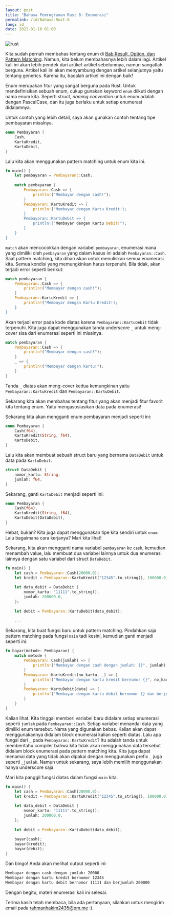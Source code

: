 ```yaml
---
layout: post
title: "Bahasa Pemrograman Rust 8: Enumerasi"
permalink: /id/Bahasa-Rust-8
lang: id
date: 2022-01-16 01:00
---
```


![rust]({{site.baseurl}}/images/rust-8.png)

Kita sudah pernah membahas tentang enum di [Bab Result, Option, dan Pattern Matching](https://mochidaz.github.io/id/Bahasa-Rust-5). Namun, kita belum membahasnya lebih dalam lagi. Artikel kali ini akan lebih pendek dari artikel-artikel sebelumnya, namun sangatlah berguna. Artikel kali ini akan menyambung dengan artikel selanjutnya yaitu tentang generics. Karena itu, bacalah artikel ini dengan baik!

Enum merupakan fitur yang sangat berguna pada Rust. Untuk mendefinisikan sebuah enum, cukup gunakan keyword `enum` diikuti dengan nama enum kita. Seperti struct, _naming convention_ untuk enum adalah dengan PascalCase, dan itu juga berlaku untuk setiap enumerasi didalamnya.

Untuk contoh yang lebih detail, saya akan gunakan contoh tentang tipe pembayaran misalnya.

```rust
enum Pembayaran {
	Cash,
	KartuKredit,
	KartuDebit,
}
```
Lalu kita akan menggunakan pattern matching untuk enum kita ini.

```rust
fn main() {
	let pembayaran = Pembayaran::Cash;
	
	match pembayaran {
		Pembayaran::Cash => {
			println!("Membayar dengan cash!");
		}
		Pembayaran::KartuKredit => {
			println!("Membayar dengan Kartu Kredit!);
		}
		Pembayaran::KartuDebit => {
			println!("Membayar dengan Kartu Debit!");
		}
	}
}
```

`match` akan mencocokkan dengan variabel `pembayaran`, enumerasi mana yang dimiliki oleh `pembayaran` yang dalam kasus ini adalah `Pembayaran::Cash`. Saat pattern matching, kita diharuskan untuk menuliskan semua enumerasi kita. Semua kondisi yang memungkinkan harus terpenuhi. Bila tidak, akan terjadi error seperti berikut:

```rust
match pembayaran {
	Pembayaran::Cash => {
		println!("Membayar dengan cash!");
	}
	Pembayaran::KartuKredit => {
		println!("Membayar dengan Kartu Kredit!);
	}
}
```
Akan terjadi error pada kode diatas karena `Pembayaran::KartuDebit` tidak terpenuhi. Kita juga dapat menggunakan tanda underscore `_` untuk meng-cover sisa dari enumerasi seperti ini misalnya.

```rust
match pembayaran {
	Pembayaran::Cash => {
		println!("Membayar dengan cash!");
	}
	_ => {
		println!("Membayar dengan kartu!");
	}
}
```

Tanda `_` diatas akan meng-cover kedua kemungkinan yaitu `Pembayaran::KartuKredit` dan `Pembayaran::KartuDebit`.

Sekarang kita akan membahas tentang fitur yang akan menjadi fitur favorit kita tentang enum. Yaitu mengasosiasikan data pada enumerasi!

Sekarang kita akan mengganti enum pembayaran menjadi seperti ini:

```rust
enum Pembayaran {
	Cash(f64),
	KartuKredit(String, f64),
	KartuDebit,
}
```

Lalu kita akan membuat sebuah struct baru yang bernama `DataDebit` untuk data pada `KartuDebit`.

```rust
struct DataDebit {
	nomor_kartu: String,
	jumlah: f64,
}
```

Sekarang, ganti `KartuDebit` menjadi seperti ini:

```rust
enum Pembayaran {
	Cash(f64),
	KartuKredit(String, f64),
	KartuDebit(DataDebit),
}
```

Hebat, bukan? Kita juga dapat menggunakan tipe kita sendiri untuk `enum`. Lalu bagaimana cara kerjanya? Mari kita lihat!

Sekarang, kita akan mengganti nama variabel `pembayaran` ke `cash`, kemudian menambah value, lalu membuat dua variabel lainnya untuk dua enumerasi lainnya dengan satu variabel dari struct `DataDebit`.

```rust
fn main() {
	let cash = Pembayaran::Cash(20000.0);
	let kredit = Pembayaran::KartuKredit("12345".to_string(), 100000.0);
	
	let data_debit = DataDebit {
		nomor_kartu: "11111".to_string(),
		jumlah: 200000.0,
	};
	
	let debit = Pembayaran::KartuDebit(data_debit);
	
	...
```

Sekarang, kita buat fungsi baru untuk pattern matching. Pindahkan saja pattern matching pada fungsi `main` tadi kesini, kemudian ganti menjadi seperti ini:

```rust
fn bayar(metode: Pembayaran) {
	match metode {
		Pembayaran::Cash(jumlah) => {
			println!("Membayar dengan cash dengan jumlah: {}", jumlah);
		}
		Pembayaran::KartuKredit(no_kartu, _) => {
			println!("Membayar dengan kartu kredit bernomor {}", no_kartu);
		}
		Pembayaran::KartuDebit(data) => {
			println!("Membayar dengan kartu debit bernomor {} dan berjumlah {}", data.nomor_kartu, data.jumlah);
		}
	}
}
```

Kalian lihat. Kita tinggal memberi variabel baru didalam setiap enumerasi seperti `jumlah` pada `Pembayaran::Cash`. Setiap variabel menandai data yang dimiliki enum tersebut. Nama yang digunakan bebas. Kalian akan dapat menggunakannya didalam block enumerasi kalian seperti diatas. Lalu apa fungsi dari `_` pada `Pembayaran::KartuKredit`? Itu adalah tanda untuk memberitahu compiler bahwa kita tidak akan menggunakan data tersebut didalam block enumerasi pada pattern matching kita. Kita juga dapat menamai data yang tidak akan dipakai dengan menggunakan prefix `_` juga seperti `_jumlah`. Namun untuk sekarang, saya lebih memilih menggunakan hanya underscore saja.

Mari kita panggil fungsi diatas dalam fungsi `main` kita.

```rust
fn main() {
	let cash = Pembayaran::Cash(20000.0);
	let kredit = Pembayaran::KartuKredit("12345".to_string(), 100000.0);
	
	let data_debit = DataDebit {
		nomor_kartu: "11111".to_string(),
		jumlah: 200000.0,
	};
	
	let debit = Pembayaran::KartuDebit(data_debit);
	
	bayar(cash);
	bayar(kredit);
	bayar(debit);
}
```

Dan bingo! Anda akan melihat output seperti ini:

```bash
Membayar dengan cash dengan jumlah: 20000
Membayar dengan kartu kredit bernomor 12345
Membayar dengan kartu debit bernomor 11111 dan berjumlah 200000
```

Dengan begitu, materi enumerasi kali ini selesai.

Terima kasih telah membaca, bila ada pertanyaan, silahkan untuk mengirim email pada rahmanhakim2435@pm.me :).
